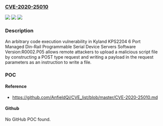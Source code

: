 ### [CVE-2020-25010](https://cve.mitre.org/cgi-bin/cvename.cgi?name=CVE-2020-25010)
![](https://img.shields.io/static/v1?label=Product&message=n%2Fa&color=blue)
![](https://img.shields.io/static/v1?label=Version&message=n%2Fa&color=blue)
![](https://img.shields.io/static/v1?label=Vulnerability&message=n%2Fa&color=brighgreen)

### Description

An arbitrary code execution vulnerability in Kyland KPS2204 6 Port Managed Din-Rail Programmable Serial Device Servers Software Version:R0002.P05 allows remote attackers to upload a malicious script file by constructing a POST type request and writing a payload in the request parameters as an instruction to write a file.

### POC

#### Reference
- https://github.com/AnfieldQi/CVE_list/blob/master/CVE-2020-25010.md

#### Github
No GitHub POC found.

